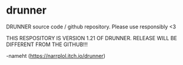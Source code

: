 # drunner
DRUNNER source code / github repository. Please use responsibly &lt;3

THIS RESPOSITORY IS VERSION 1.21 OF DRUNNER. RELEASE WILL BE DIFFERENT FROM THE GITHUB!!!

-nameht
(https://narrplol.itch.io/drunner)
